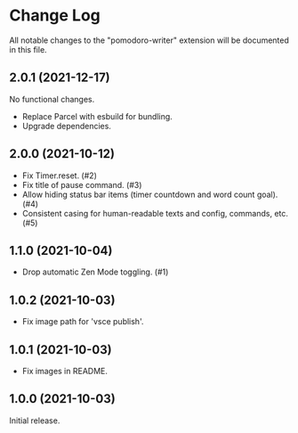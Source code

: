# Change Log

All notable changes to the "pomodoro-writer" extension will be documented in this file.

## 2.0.1 (2021-12-17)
No functional changes.

- Replace Parcel with esbuild for bundling.
- Upgrade dependencies.

## 2.0.0 (2021-10-12)
- Fix Timer.reset. (#2)
- Fix title of pause command. (#3)
- Allow hiding status bar items (timer countdown and word count goal). (#4)
- Consistent casing for human-readable texts and config, commands, etc. (#5)

## 1.1.0 (2021-10-04)
- Drop automatic Zen Mode toggling. (#1)

## 1.0.2 (2021-10-03)
- Fix image path for 'vsce publish'.

## 1.0.1 (2021-10-03)
- Fix images in README.

## 1.0.0 (2021-10-03)

Initial release.
